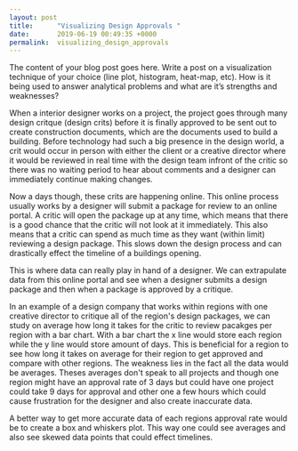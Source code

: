 ```yaml
---
layout: post
title:      "Visualizing Design Approvals "
date:       2019-06-19 00:49:35 +0000
permalink:  visualizing_design_approvals
---
```



The content of your blog post goes here.
Write a post on a visualization technique of your choice (line plot, histogram, heat-map, etc). How is it being used to answer analytical problems and what are it’s strengths and weaknesses?


When a interior designer works on a project, the project goes through many design critque (design crits) before it is finally approved to be sent out to create construction documents, which are the documents used to build a building. Before technology had such a big presence in the design world, a crit would occur in person with either the client or a creative director where it would be reviewed in real time with the design team infront of the critic so there was no waiting period to hear about comments and a designer can immediately continue making changes. 

Now a days though, these crits are happening online. This online process usually works by a designer will submit a package for review to an online portal. A critic will open the package up at any time, which means that there is a good chance that the critic will not look at it immediately.  This also means that a critic can spend as much time as they want (within limit) reviewing a design package. This slows down the design process and can drastically effect the timeline of a buildings opening. 

This is where data can really play in hand of a designer. We can extrapulate data from this online portal and see when a designer submits a design package and then when a package is approved by a critique. 

In an example of a design company that works within regions with one creative director to critique all of the region's design packages, we can study on average how long it takes for the critic to review pacakges per region with a bar chart. With a bar chart the x line would store each region while the y line would store amount of days. This is beneficial for a region to see how long it takes on average for their region to get approved and compare with other regions. The weakness lies in the fact all the data would be averages. Theses averages don't speak to all projects and though one region might have an approval rate of 3 days but could have one project could take 9 days for approval and other one a few hours which could cause frustration for the designer and also create inaccurate data. 

A better way to get more accurate data of each regions approval rate would be to create a box and whiskers plot. This way one could see averages and also see skewed data points that could effect timelines. 


